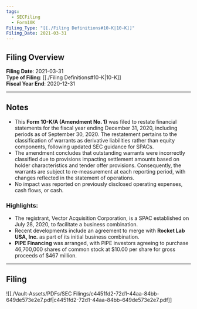 ```yaml
---
tags:
  - SECFiling
  - Form10K
Filing_Type: "[[./Filing Definitions#10-K|10-K]]"
Filing_Date: 2021-03-31
---
```


## Filing Overview

**Filing Date**: 2021-03-31  
**Type of Filing**: [[./Filing Definitions#10-K|10-K]]  
**Fiscal Year End**: 2020-12-31  

---

## Notes

- This **Form 10-K/A (Amendment No. 1)** was filed to restate financial statements for the fiscal year ending December 31, 2020, including periods as of September 30, 2020. The restatement pertains to the classification of warrants as derivative liabilities rather than equity components, following updated SEC guidance for SPACs.
- The amendment concludes that outstanding warrants were incorrectly classified due to provisions impacting settlement amounts based on holder characteristics and tender offer provisions. Consequently, the warrants are subject to re-measurement at each reporting period, with changes reflected in the statement of operations.
- No impact was reported on previously disclosed operating expenses, cash flows, or cash.

### Highlights:

- The registrant, Vector Acquisition Corporation, is a SPAC established on July 28, 2020, to facilitate a business combination.
- Recent developments include an agreement to merge with **Rocket Lab USA, Inc.** as part of its initial business combination.
- **PIPE Financing** was arranged, with PIPE investors agreeing to purchase 46,700,000 shares of common stock at $10.00 per share for gross proceeds of $467 million.

---

## Filing

![[./Vault-Assets/PDFs/SEC Filings/c4451fd2-72d1-44aa-84bb-649de573e2e7.pdf|c4451fd2-72d1-44aa-84bb-649de573e2e7.pdf]]
